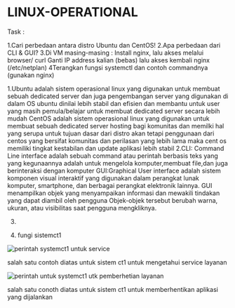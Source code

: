 # LINUX-OPERATIONAL

Task :

1.Cari perbedaan antara distro Ubuntu dan CentOS!
2.Apa perbedaan dari CLI & GUI?
3.Di VM masing-masing :
Install nginx, lalu akses melalui browser/ curl <ip kalian>
Ganti IP address kalian (bebas) lalu akses kembali nginx (/etc/netplan)
4Terangkan fungsi systemctl dan contoh commandnya (gunakan nginx)







1.Ubuntu adalah sistem operasional linux yang digunakan untuk membuat sebuah dedicated server dan juga pengembangan server yang digunakan di dalam OS ubuntu dinilai lebih stabil dan efisien
dan membantu untuk user yang masih pemula/belajar untuk membuat dedicated server secara lebih mudah
CentOS adalah sistem operasional linux yang digunakan untuk membuat sebuah dedicated server hosting bagi komunitas dan memilki hal yang serupa untuk tujuan dasar dari distro 
akan tetapi penggunaan dari centos yang bersifat komunitas dan perilasan yang lebih lama maka cent os memiliki tingkat kestabilan dan update aplikasi lebih stabil
2.CLI: Command Line interface adalah sebuah command atau perintah berbasis teks yang yang kegunaannya adalah untuk mengelola komputer,membuat file,dan juga berinteraksi dengan komputer
GUI:Graphical User interface adalah sistem komponen visual interaktif yang digunakan dalam perangkat lunak komputer, smartphone, dan berbagai perangkat elektronik lainnya. 
GUI menampilkan objek yang menyampaikan informasi dan mewakili tindakan yang dapat diambil oleh pengguna Objek-objek tersebut berubah warna, ukuran, atau visibilitas saat pengguna
mengkliknya.

3.
















4. fungi sistemct1

![perintah systemct1 untuk service](https://github.com/devops18-dumbways-yusufihza/LINUX-OPERATIONAL/assets/164095170/7f3a2144-54d4-4564-9c11-554c513eb0cc)

salah satu contoh diatas untuk sistem ct1 untuk mengetahui service layanan



![perintah untuk systemct1 utk pemberhetian layanan](https://github.com/devops18-dumbways-yusufihza/LINUX-OPERATIONAL/assets/164095170/61348fc5-9d79-456c-91f0-9fe8f67bbe1d)

salah satu conoth diatas untuk sistem ct1 untuk memberhentikan aplikasi yang dijalankan
